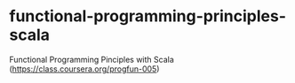 # functional-programming-principles-scala
Functional Programming Pinciples with Scala (https://class.coursera.org/progfun-005)
